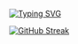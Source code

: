 [![Typing SVG](https://readme-typing-svg.demolab.com?font=Fira+Code&pause=1000&color=F73A3A&random=false&width=800&lines=Hi+my+name+is+Hadizah+it's+pronounced+Ha-dee-zaa+get+it+right;I+know+Java+and+Python%F0%9F%92%96;%E2%9C%A8My+favorite+color+is+red%E2%9C%A8)](https://git.io/typing-svg)



[![GitHub Streak](https://streak-stats.demolab.com?user=Hadizah454&theme=carbonfox&date_format=%5BY.%5Dn.j&exclude_days=Mon)](https://git.io/streak-stats)
